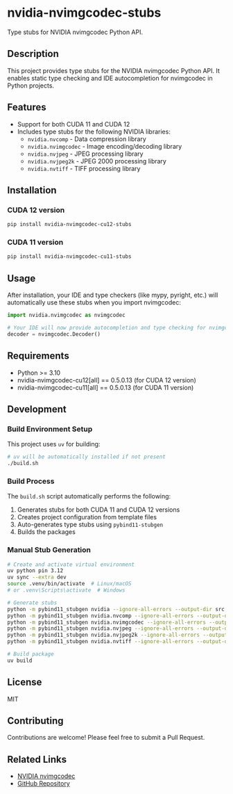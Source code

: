 # nvidia-nvimgcodec-stubs

Type stubs for NVIDIA nvimgcodec Python API.

## Description

This project provides type stubs for the NVIDIA nvimgcodec Python API. It enables static type checking and IDE autocompletion for nvimgcodec in Python projects.

## Features

- Support for both CUDA 11 and CUDA 12
- Includes type stubs for the following NVIDIA libraries:
  - `nvidia.nvcomp` - Data compression library
  - `nvidia.nvimgcodec` - Image encoding/decoding library
  - `nvidia.nvjpeg` - JPEG processing library
  - `nvidia.nvjpeg2k` - JPEG 2000 processing library
  - `nvidia.nvtiff` - TIFF processing library

## Installation

### CUDA 12 version
```bash
pip install nvidia-nvimgcodec-cu12-stubs
```

### CUDA 11 version
```bash
pip install nvidia-nvimgcodec-cu11-stubs
```

## Usage

After installation, your IDE and type checkers (like mypy, pyright, etc.) will automatically use these stubs when you import nvimgcodec:

```python
import nvidia.nvimgcodec as nvimgcodec

# Your IDE will now provide autocompletion and type checking for nvimgcodec
decoder = nvimgcodec.Decoder()
```

## Requirements

- Python >= 3.10
- nvidia-nvimgcodec-cu12[all] == 0.5.0.13 (for CUDA 12 version)
- nvidia-nvimgcodec-cu11[all] == 0.5.0.13 (for CUDA 11 version)

## Development

### Build Environment Setup

This project uses `uv` for building:

```bash
# uv will be automatically installed if not present
./build.sh
```

### Build Process

The `build.sh` script automatically performs the following:

1. Generates stubs for both CUDA 11 and CUDA 12 versions
2. Creates project configuration from template files
3. Auto-generates type stubs using `pybind11-stubgen`
4. Builds the packages

### Manual Stub Generation

```bash
# Create and activate virtual environment
uv python pin 3.12
uv sync --extra dev
source .venv/bin/activate  # Linux/macOS
# or .venv\Scripts\activate  # Windows

# Generate stubs
python -m pybind11_stubgen nvidia --ignore-all-errors --output-dir src
python -m pybind11_stubgen nvidia.nvcomp --ignore-all-errors --output-dir src
python -m pybind11_stubgen nvidia.nvimgcodec --ignore-all-errors --output-dir src
python -m pybind11_stubgen nvidia.nvjpeg --ignore-all-errors --output-dir src
python -m pybind11_stubgen nvidia.nvjpeg2k --ignore-all-errors --output-dir src
python -m pybind11_stubgen nvidia.nvtiff --ignore-all-errors --output-dir src

# Build package
uv build
```

## License

MIT

## Contributing

Contributions are welcome! Please feel free to submit a Pull Request.

## Related Links

- [NVIDIA nvimgcodec](https://github.com/NVIDIA/nvImageCodec)
- [GitHub Repository](https://github.com/sync-dev-org/nvidia-nvimgcodec-stubs)